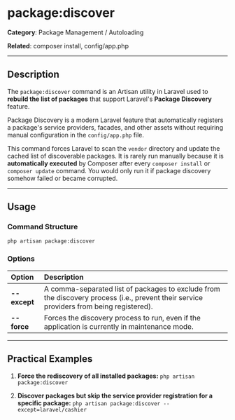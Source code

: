 # package:discover

**Category**: Package Management / Autoloading

**Related**: composer install, config/app.php

---

## Description

The `package:discover` command is an Artisan utility in Laravel used to **rebuild the list of packages** that support Laravel's **Package Discovery** feature.

Package Discovery is a modern Laravel feature that automatically registers a package's service providers, facades, and other assets without requiring manual configuration in the `config/app.php` file.

This command forces Laravel to scan the `vendor` directory and update the cached list of discoverable packages. It is rarely run manually because it is **automatically executed** by Composer after every `composer install` or `composer update` command. You would only run it if package discovery somehow failed or became corrupted.

---

## Usage

### Command Structure

`php artisan package:discover`

### Options

| Option | Description |
| :--- | :--- |
| **--except** | A comma-separated list of packages to exclude from the discovery process (i.e., prevent their service providers from being registered). |
| **--force** | Forces the discovery process to run, even if the application is currently in maintenance mode. |

---

## Practical Examples

1.  **Force the rediscovery of all installed packages:**
    `php artisan package:discover`

2.  **Discover packages but skip the service provider registration for a specific package:**
    `php artisan package:discover --except=laravel/cashier`
